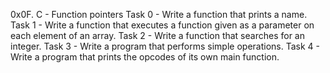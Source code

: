 0x0F. C - Function pointers
Task 0 - Write a function that prints a name.
Task 1 - Write a function that executes a function given as a parameter on each element of an array.
Task 2 - Write a function that searches for an integer.
Task 3 - Write a program that performs simple operations.
Task 4 - Write a program that prints the opcodes of its own main function.
